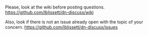 Please, look at the wiki before posting questions.
https://github.com/lblissett/dn-discuss/wiki

Also, look if there is not an issue already open with the topic of your concern.
https://github.com/lblissett/dn-discuss/issues
